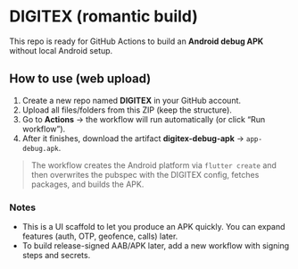 # DIGITEX (romantic build)

This repo is ready for GitHub Actions to build an **Android debug APK** without local Android setup.

## How to use (web upload)

1. Create a new repo named **DIGITEX** in your GitHub account.
2. Upload all files/folders from this ZIP (keep the structure).
3. Go to **Actions** → the workflow will run automatically (or click “Run workflow”).
4. After it finishes, download the artifact **digitex-debug-apk** → `app-debug.apk`.

> The workflow creates the Android platform via `flutter create` and then overwrites the pubspec with the DIGITEX config, fetches packages, and builds the APK.

### Notes
- This is a UI scaffold to let you produce an APK quickly. You can expand features (auth, OTP, geofence, calls) later.
- To build release-signed AAB/APK later, add a new workflow with signing steps and secrets.
